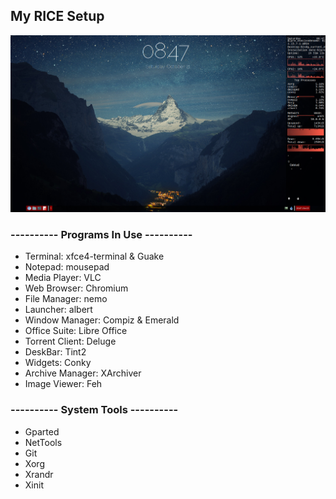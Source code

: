 ## My RICE Setup


![alt text](/screenshot3.png "Simple.")

### ---------- Programs In Use ----------

- Terminal: xfce4-terminal & Guake
- Notepad: mousepad
- Media Player: VLC
- Web Browser: Chromium
- File Manager: nemo
- Launcher: albert
- Window Manager: Compiz & Emerald
- Office Suite: Libre Office
- Torrent Client: Deluge
- DeskBar: Tint2
- Widgets: Conky
- Archive Manager: XArchiver
- Image Viewer: Feh


### ---------- System Tools ----------

- Gparted
- NetTools
- Git
- Xorg
- Xrandr
- Xinit

